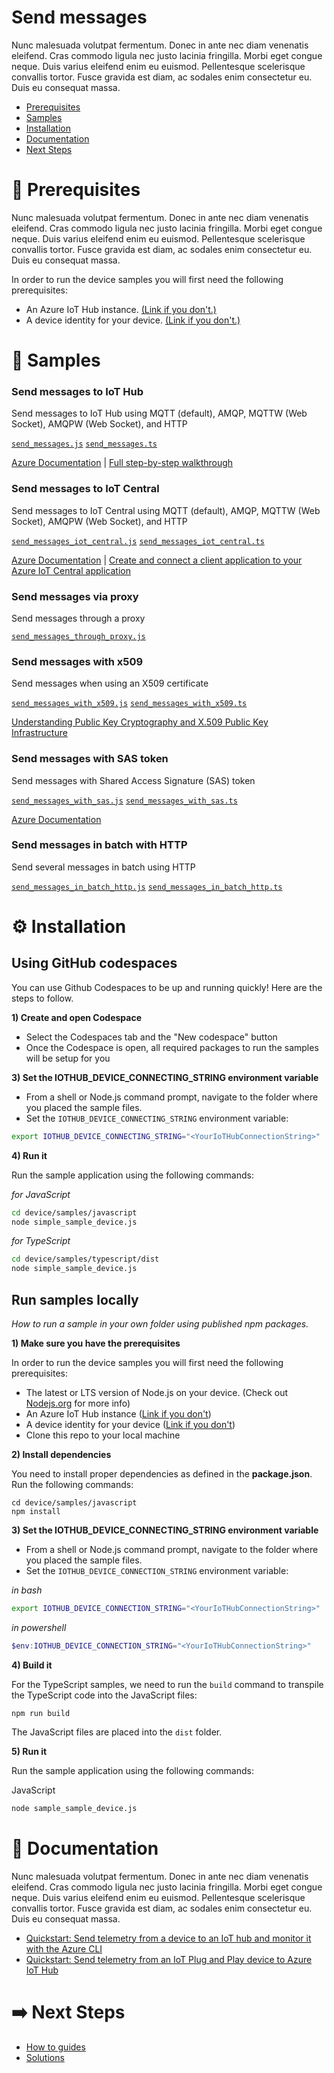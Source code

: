 # Send messages

Nunc malesuada volutpat fermentum. Donec in ante nec diam venenatis eleifend. Cras commodo ligula nec justo lacinia fringilla. Morbi eget congue neque. Duis varius eleifend enim eu euismod. Pellentesque scelerisque convallis tortor. Fusce gravida est diam, ac sodales enim consectetur eu. Duis eu consequat massa.

- [Prerequisites](#-prerequisites)
- [Samples](#-samples)
- [Installation](#-installation)
- [Documentation](#-documentation)
- [Next Steps](%EF%B8%8F-next-steps)

# 🚀 Prerequisites

Nunc malesuada volutpat fermentum. Donec in ante nec diam venenatis eleifend. Cras commodo ligula nec justo lacinia fringilla. Morbi eget congue neque. Duis varius eleifend enim eu euismod. Pellentesque scelerisque convallis tortor. Fusce gravida est diam, ac sodales enim consectetur eu. Duis eu consequat massa.

In order to run the device samples you will first need the following prerequisites:

- An Azure IoT Hub instance. [(Link if you don't.)](https://docs.microsoft.com/en-us/azure/iot-hub/iot-hub-create-through-portal)
- A device identity for your device. [(Link if you don't.)](https://docs.microsoft.com/en-us/azure/iot-hub/iot-hub-create-through-portal#register-a-new-device-in-the-iot-hub)

# 🌟 Samples

### Send messages to IoT Hub
Send messages to IoT Hub using MQTT (default), AMQP, MQTTW (Web Socket), AMQPW (Web Socket), and HTTP

<a href="./send_messages.js"><code>send_messages.js</code></a> 
<a href="./send_messages.ts"><code>send_messages.ts</code></a>       

[Azure Documentation](https://docs.microsoft.com/en-us/azure/iot-central/core/tutorial-connect-device?pivots=programming-language-javascript) | [Full step-by-step walkthrough](#)

### Send messages to IoT Central
Send messages to IoT Central using MQTT (default), AMQP, MQTTW (Web Socket), AMQPW (Web Socket), and HTTP

<a href="./send_messages_iot_central.js"><code>send_messages_iot_central.js</code></a> 
<a href="./send_messages_iot_central.ts"><code>send_messages_iot_central.ts</code></a> 

[Azure Documentation](#) | [Create and connect a client application to your Azure IoT Central application](#)

### Send messages via proxy
Send messages through a proxy 

<a href="./send_messages_through_proxy.js"><code>send_messages_through_proxy.js</code></a> 

### Send messages with x509
Send messages when using an X509 certificate

<a href="./send_messages_with_x509.js"><code>send_messages_with_x509.js</code></a> 
<a href="./send_messages_with_x509.ts"><code>send_messages_with_x509.ts</code></a> 

[Understanding Public Key Cryptography and X.509 Public Key Infrastructure](https://docs.microsoft.com/en-us/azure/iot-hub/tutorial-x509-introduction) 

### Send messages with SAS token
Send messages with Shared Access Signature (SAS) token

<a href="./send_messages_with_sas.js"><code>send_messages_with_sas.js</code></a> 
<a href="./send_messages_with_sas.ts"><code>send_messages_with_sas.ts</code></a> 

[Azure Documentation](https://docs.microsoft.com/en-us/azure/iot-hub/tutorial-x509-introduction)

### Send messages in batch with HTTP
Send several messages in batch using HTTP

<a href="./send_messages_in_batch_http.js"><code>send_messages_in_batch_http.js</code></a> 
<a href="./send_messages_in_batch_http.ts"><code>send_messages_in_batch_http.ts</code></a> 

# ⚙️ Installation

## Using GitHub codespaces

You can use Github Codespaces to be up and running quickly! Here are the steps to follow.

**1) Create and open Codespace**

- Select the Codespaces tab and the "New codespace" button
- Once the Codespace is open, all required packages to run the samples will be setup for you

**3) Set the IOTHUB_DEVICE_CONNECTING_STRING environment variable**

- From a shell or Node.js command prompt, navigate to the folder where you placed the sample files.
- Set the `IOTHUB_DEVICE_CONNECTING_STRING` environment variable:

```bash
export IOTHUB_DEVICE_CONNECTING_STRING="<YourIoTHubConnectionString>"
```

**4) Run it**

Run the sample application using the following commands:

_for JavaScript_

```bash
cd device/samples/javascript
node simple_sample_device.js
```

_for TypeScript_

```bash
cd device/samples/typescript/dist
node simple_sample_device.js
```

## Run samples locally

_How to run a sample in your own folder using published npm packages._

**1) Make sure you have the prerequisites**

In order to run the device samples you will first need the following prerequisites:

- The latest or LTS version of Node.js on your device. (Check out [Nodejs.org](https://nodejs.org/) for more info)
- An Azure IoT Hub instance ([Link if you don't](https://docs.microsoft.com/en-us/azure/iot-hub/iot-hub-create-through-portal))
- A device identity for your device ([Link if you don't](https://docs.microsoft.com/en-us/azure/iot-hub/iot-hub-create-through-portal#register-a-new-device-in-the-iot-hub))
- Clone this repo to your local machine

**2) Install dependencies**

You need to install proper dependencies as defined in the **package.json**. Run the following commands:

```
cd device/samples/javascript
npm install
```

**3) Set the IOTHUB_DEVICE_CONNECTING_STRING environment variable**

- From a shell or Node.js command prompt, navigate to the folder where you placed the sample files.
- Set the `IOTHUB_DEVICE_CONNECTION_STRING` environment variable:

_in bash_

```bash
export IOTHUB_DEVICE_CONNECTION_STRING="<YourIoTHubConnectionString>"
```

_in powershell_

```powershell
$env:IOTHUB_DEVICE_CONNECTION_STRING="<YourIoTHubConnectionString>"
```

**4) Build it**

For the TypeScript samples, we need to run the `build` command to transpile the TypeScript code into the JavaScript files:

```
npm run build
```

The JavaScript files are placed into the `dist` folder.

**5) Run it**

Run the sample application using the following commands:

JavaScript

```bash
node sample_sample_device.js
```

# 📖 Documentation

Nunc malesuada volutpat fermentum. Donec in ante nec diam venenatis eleifend. Cras commodo ligula nec justo lacinia fringilla. Morbi eget congue neque. Duis varius eleifend enim eu euismod. Pellentesque scelerisque convallis tortor. Fusce gravida est diam, ac sodales enim consectetur eu. Duis eu consequat massa.

- [Quickstart: Send telemetry from a device to an IoT hub and monitor it with the Azure CLI](https://docs.microsoft.com/en-us/azure/iot-hub/quickstart-send-telemetry-cli)
- [Quickstart: Send telemetry from an IoT Plug and Play device to Azure IoT Hub](https://docs.microsoft.com/en-us/azure/iot-develop/quickstart-send-telemetry-iot-hub?toc=%2Fazure%2Fiot-hub%2Ftoc.json&bc=%2Fazure%2Fiot-hub%2Fbreadcrumb%2Ftoc.json&pivots=programming-language-nodejs)

# ➡️ Next Steps

- [How to guides](src/../../how%20to%20guides)
- [Solutions](src/../../solutions)
